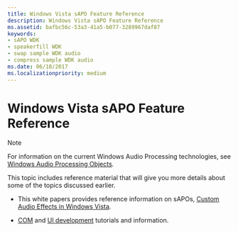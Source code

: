 ```yaml
---
title: Windows Vista sAPO Feature Reference
description: Windows Vista sAPO Feature Reference
ms.assetid: bafbc56c-53a3-41a5-b077-3289967daf87
keywords:
- sAPO WDK
- speakerfill WDK
- swap sample WDK audio
- compress sample WDK audio
ms.date: 06/18/2017
ms.localizationpriority: medium
---
```


# Windows Vista sAPO Feature Reference

>[!NOTE]
> For information on the current Windows Audio Processing technologies, see 
[Windows Audio Processing Objects](https://docs.microsoft.com/windows-hardware/drivers/audio/windows-audio-processing-objects). 
>

This topic includes reference material that will give you more details about some of the topics discussed earlier. 

-   This white papers provides reference information on sAPOs, [Custom Audio Effects in Windows Vista](https://go.microsoft.com/fwlink/p/?linkid=106024).

-   [COM](https://go.microsoft.com/fwlink/p/?linkid=106293) and [UI development](https://go.microsoft.com/fwlink/p/?linkid=106294) tutorials and information.

 





